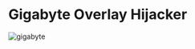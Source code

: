 # Gigabyte Overlay Hijacker
![gigabyte](https://github.com/HappyCatOfficial/GigabyteOverlayHijack/assets/64699353/a5314b1e-11cb-4c67-bdea-30dd61cf8b78)
